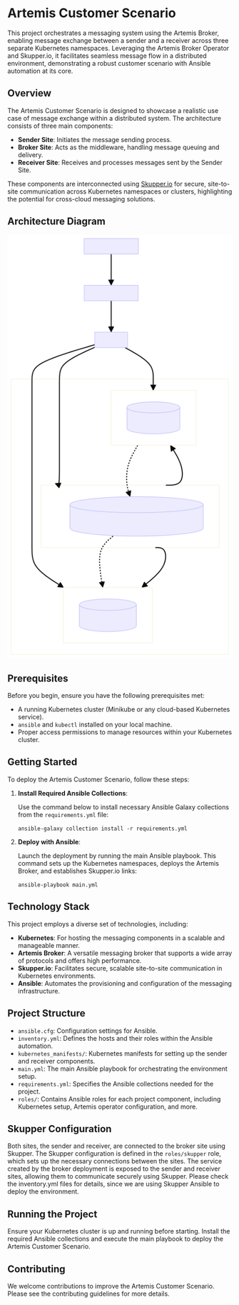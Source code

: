 # Artemis Customer Scenario

This project orchestrates a messaging system using the Artemis Broker, enabling message exchange between a sender and a receiver across three separate Kubernetes namespaces. Leveraging the Artemis Broker Operator and Skupper.io, it facilitates seamless message flow in a distributed environment, demonstrating a robust customer scenario with Ansible automation at its core.

## Overview

The Artemis Customer Scenario is designed to showcase a realistic use case of message exchange within a distributed system. The architecture consists of three main components:

- **Sender Site**: Initiates the message sending process.
- **Broker Site**: Acts as the middleware, handling message queuing and delivery.
- **Receiver Site**: Receives and processes messages sent by the Sender Site.

These components are interconnected using [Skupper.io](https://skupper.io/) for secure, site-to-site communication across Kubernetes namespaces or clusters, highlighting the potential for cross-cloud messaging solutions.

## Architecture Diagram

![Artemis Customer Scenario Architecture](diagram.svg)

## Prerequisites

Before you begin, ensure you have the following prerequisites met:

- A running Kubernetes cluster (Minikube or any cloud-based Kubernetes service).
- `ansible` and `kubectl` installed on your local machine.
- Proper access permissions to manage resources within your Kubernetes cluster.

## Getting Started

To deploy the Artemis Customer Scenario, follow these steps:

1. **Install Required Ansible Collections**:

    Use the command below to install necessary Ansible Galaxy collections from the `requirements.yml` file:

    ```shell
    ansible-galaxy collection install -r requirements.yml
    ```

2. **Deploy with Ansible**:

    Launch the deployment by running the main Ansible playbook. This command sets up the Kubernetes namespaces, deploys the Artemis Broker, and establishes Skupper.io links:

    ```shell
    ansible-playbook main.yml
    ```

## Technology Stack

This project employs a diverse set of technologies, including:

- **Kubernetes**: For hosting the messaging components in a scalable and manageable manner.
- **Artemis Broker**: A versatile messaging broker that supports a wide array of protocols and offers high performance.
- **Skupper.io**: Facilitates secure, scalable site-to-site communication in Kubernetes environments.
- **Ansible**: Automates the provisioning and configuration of the messaging infrastructure.

## Project Structure

- `ansible.cfg`: Configuration settings for Ansible.
- `inventory.yml`: Defines the hosts and their roles within the Ansible automation.
- `kubernetes_manifests/`: Kubernetes manifests for setting up the sender and receiver components.
- `main.yml`: The main Ansible playbook for orchestrating the environment setup.
- `requirements.yml`: Specifies the Ansible collections needed for the project.
- `roles/`: Contains Ansible roles for each project component, including Kubernetes setup, Artemis operator configuration, and more.


## Skupper Configuration

Both sites, the sender and receiver, are connected to the broker site using Skupper. The Skupper configuration is defined in the `roles/skupper` role, which sets up the necessary connections between the sites. The service created by the broker deployment is exposed to the sender and receiver sites, allowing them to communicate securely using Skupper. Please check the inventory.yml files for details, since we are using Skupper Ansible to deploy the environment.
## Running the Project

Ensure your Kubernetes cluster is up and running before starting. Install the required Ansible collections and execute the main playbook to deploy the Artemis Customer Scenario.

## Contributing

We welcome contributions to improve the Artemis Customer Scenario. Please see the contributing guidelines for more details.

